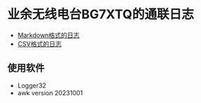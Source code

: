 # 业余无线电台BG7XTQ的通联日志

- [Markdown格式的日志](BG7XTQ.md)
- [CSV格式的日志](BG7XTQ.CSV)

## 使用软件

- Logger32
- awk version 20231001
